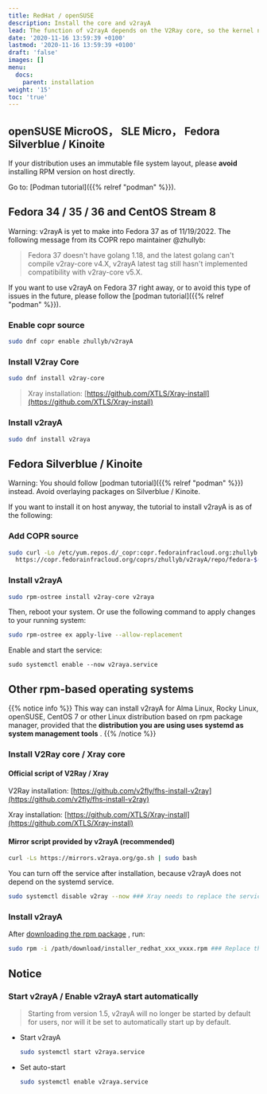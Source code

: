 ```yaml
---
title: RedHat / openSUSE
description: Install the core and v2rayA
lead: The function of v2rayA depends on the V2Ray core, so the kernel needs to be installed.
date: '2020-11-16 13:59:39 +0100'
lastmod: '2020-11-16 13:59:39 +0100'
draft: 'false'
images: []
menu:
  docs:
    parent: installation
weight: '15'
toc: 'true'
---
```


## openSUSE MicroOS， SLE Micro， Fedora Silverblue / Kinoite

If your distribution uses an immutable file system layout, please **avoid** installing RPM version on host directly.

Go to: [Podman tutorial]({{% relref "podman" %}}).

## Fedora 34 / 35 / 36 and CentOS Stream 8

Warning: v2rayA is yet to make into Fedora 37 as of 11/19/2022. The following message from its COPR repo maintainer @zhullyb:

> Fedora 37 doesn't have golang 1.18, and the latest golang can't compile v2ray-core v4.X, v2rayA latest tag still hasn't implemented compatibility with v2ray-core v5.X.

If you want to use v2rayA on Fedora 37 right away, or to avoid this type of issues in the future, please follow the [podman tutorial]({{% relref "podman" %}}).

### Enable copr source

```bash
sudo dnf copr enable zhullyb/v2rayA
```

### Install V2ray Core

```bash
sudo dnf install v2ray-core
```

> Xray installation: [https://github.com/XTLS/Xray-install](https://github.com/XTLS/Xray-install)

### Install v2rayA

```bash
sudo dnf install v2raya
```

## Fedora Silverblue / Kinoite

Warning: You should follow [podman tutorial]({{% relref "podman" %}}) instead. Avoid overlaying packages on Silverblue / Kinoite.

If you want to install it on host anyway, the tutorial to install v2rayA is as of the following:

### Add COPR source

```bash
sudo curl -Lo /etc/yum.repos.d/_copr:copr.fedorainfracloud.org:zhullyb:v2rayA.repo \
  https://copr.fedorainfracloud.org/coprs/zhullyb/v2rayA/repo/fedora-$(rpm -E %fedora)/zhullyb-v2rayA-fedora-$(rpm -E %fedora).repo
```

### Install v2rayA

```bash
sudo rpm-ostree install v2ray-core v2raya
```

Then, reboot your system. Or use the following command to apply changes to your running system:

```bash
sudo rpm-ostree ex apply-live --allow-replacement
```

Enable and start the service:

```
sudo systemctl enable --now v2raya.service
```

## Other rpm-based operating systems

{{% notice info %}} This way can install v2rayA for Alma Linux, Rocky Linux, openSUSE, CentOS 7 or other Linux distribution based on rpm package manager, provided that the **distribution you are using uses systemd as system management tools** . {{% /notice %}}

### Install V2Ray core / Xray core

#### Official script of V2Ray / Xray

V2Ray installation: [https://github.com/v2fly/fhs-install-v2ray](https://github.com/v2fly/fhs-install-v2ray)

Xray installation: [https://github.com/XTLS/Xray-install](https://github.com/XTLS/Xray-install)

#### Mirror script provided by v2rayA (recommended)

```bash
curl -Ls https://mirrors.v2raya.org/go.sh | sudo bash
```

You can turn off the service after installation, because v2rayA does not depend on the systemd service.

```bash
sudo systemctl disable v2ray --now ### Xray needs to replace the service with xray
```

### Install v2rayA

After [downloading the rpm package](https://github.com/v2rayA/v2rayA/releases) , run:

```bash
sudo rpm -i /path/download/installer_redhat_xxx_vxxx.rpm ### Replace the actual path where the rpm package is located by yourself
```

## Notice

### Start v2rayA / Enable v2rayA start automatically

> Starting from version 1.5, v2rayA will no longer be started by default for users, nor will it be set to automatically start up by default.

- Start v2rayA

    ```bash
    sudo systemctl start v2raya.service
    ```

- Set auto-start

    ```bash
    sudo systemctl enable v2raya.service
    ```
